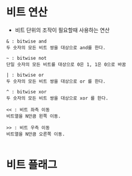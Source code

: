 # 비트 연산
- 비트 단위의 조작이 필요할때 사용하는 연산  
```Text
& : bitwise and
두 숫자의 모든 비트 쌍을 대상으로 and를 한다.  

~ : bitwise not
단일 숫자의 모든 비트를 대상으로 0은 1, 1은 0으로 바꿈  

| : bitwise or
두 숫자의 모든 비트 쌍을 대상으로 or 를 한다.  

^ : bitwise xor
두 숫자의 모든 비트 쌍을 대상으로 xor 를 한다.  

<< : 비트 좌측 이동
비트열을 N만큼 왼쪽 이동.  

>> : 비트 우측 이동
비트열을 N만큼 오른쪽 이동.  
```

```C++

```

# 비트 플래그
